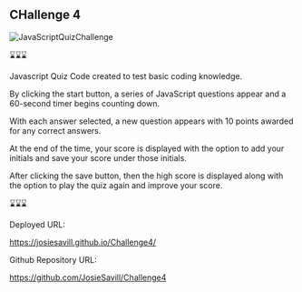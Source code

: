 ## CHallenge 4

![JavaScriptQuizChallenge](https://user-images.githubusercontent.com/120339032/216792180-a0803c36-8cad-49bb-bbb1-4fd2d553ad18.png)


⌛⌛⌛


Javascript Quiz Code created to test basic coding knowledge.

By clicking the start button, a series of JavaScript questions appear and a 60-second timer begins counting down.

With each answer selected, a new question appears with 10 points awarded for any correct answers.

At the end of the time, your score is displayed with the option to add your initials and save your score under those initials.

After clicking the save button, then the high score is displayed along with the option to play the quiz again and improve your score.





⌛⌛⌛


Deployed URL:

https://josiesavill.github.io/Challenge4/


Github Repository URL:

https://github.com/JosieSavill/Challenge4


